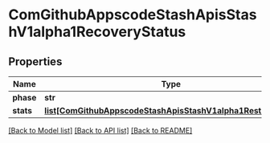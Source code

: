 # ComGithubAppscodeStashApisStashV1alpha1RecoveryStatus

## Properties
Name | Type | Description | Notes
------------ | ------------- | ------------- | -------------
**phase** | **str** |  | [optional] 
**stats** | [**list[ComGithubAppscodeStashApisStashV1alpha1RestoreStats]**](ComGithubAppscodeStashApisStashV1alpha1RestoreStats.md) |  | [optional] 

[[Back to Model list]](../README.md#documentation-for-models) [[Back to API list]](../README.md#documentation-for-api-endpoints) [[Back to README]](../README.md)


